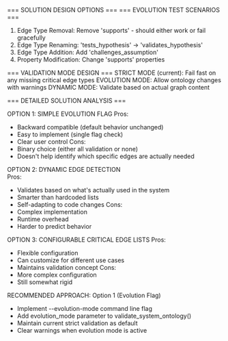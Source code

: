 === SOLUTION DESIGN OPTIONS ===
=== EVOLUTION TEST SCENARIOS ===
1. Edge Type Removal: Remove 'supports' - should either work or fail gracefully
2. Edge Type Renaming: 'tests_hypothesis' -> 'validates_hypothesis'
3. Edge Type Addition: Add 'challenges_assumption'
4. Property Modification: Change 'supports' properties

=== VALIDATION MODE DESIGN ===
STRICT MODE (current): Fail fast on any missing critical edge types
EVOLUTION MODE: Allow ontology changes with warnings
DYNAMIC MODE: Validate based on actual graph content

=== DETAILED SOLUTION ANALYSIS ===

OPTION 1: SIMPLE EVOLUTION FLAG
Pros: 
- Backward compatible (default behavior unchanged)
- Easy to implement (single flag check)
- Clear user control
Cons:
- Binary choice (either all validation or none)
- Doesn't help identify which specific edges are actually needed

OPTION 2: DYNAMIC EDGE DETECTION  
Pros:
- Validates based on what's actually used in the system
- Smarter than hardcoded lists
- Self-adapting to code changes
Cons:
- Complex implementation
- Runtime overhead
- Harder to predict behavior

OPTION 3: CONFIGURABLE CRITICAL EDGE LISTS
Pros:
- Flexible configuration
- Can customize for different use cases  
- Maintains validation concept
Cons:
- More complex configuration
- Still somewhat rigid

RECOMMENDED APPROACH: Option 1 (Evolution Flag)
- Implement --evolution-mode command line flag
- Add evolution_mode parameter to validate_system_ontology()
- Maintain current strict validation as default
- Clear warnings when evolution mode is active
